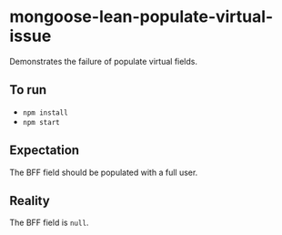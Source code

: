 # mongoose-lean-populate-virtual-issue
Demonstrates the failure of populate virtual fields.

## To run
* `npm install`
* `npm start`

## Expectation
The BFF field should be populated with a full user.

## Reality
The BFF field is `null`.
